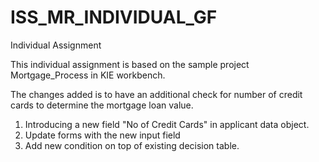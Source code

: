 # ISS_MR_INDIVIDUAL_GF
Individual Assignment

This individual assignment is based on the sample project Mortgage_Process in KIE workbench. 

The changes added is to have an additional check for number of credit cards to determine the mortgage loan value.
1. Introducing a new field "No of Credit Cards" in applicant data object.
2. Update forms with the new input field
3. Add new condition on top of existing decision table.

